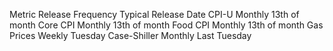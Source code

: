 Metric	Release Frequency	Typical Release Date
CPI-U	Monthly	13th of month
Core CPI	Monthly	13th of month
Food CPI	Monthly	13th of month
Gas Prices	Weekly	Tuesday
Case-Shiller	Monthly	Last Tuesday
